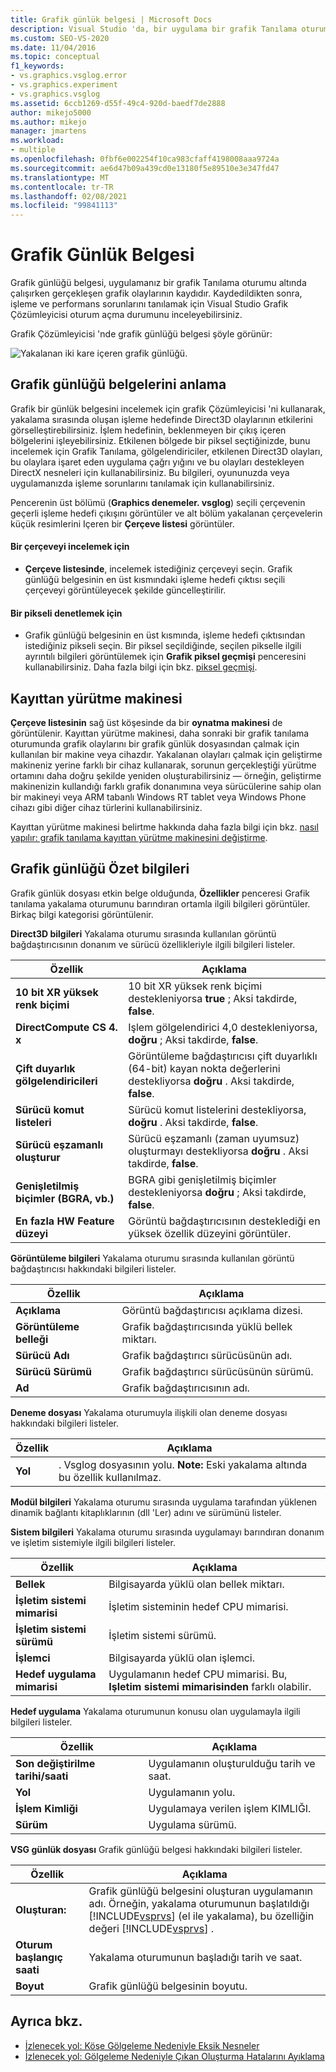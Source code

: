 ```yaml
---
title: Grafik günlük belgesi | Microsoft Docs
description: Visual Studio 'da, bir uygulama bir grafik Tanılama oturumu altında çalışırken gerçekleşen grafik olaylarını kaydeden grafik günlüğü belgesini anlayın.
ms.custom: SEO-VS-2020
ms.date: 11/04/2016
ms.topic: conceptual
f1_keywords:
- vs.graphics.vsglog.error
- vs.graphics.experiment
- vs.graphics.vsglog
ms.assetid: 6ccb1269-d55f-49c4-920d-baedf7de2888
author: mikejo5000
ms.author: mikejo
manager: jmartens
ms.workload:
- multiple
ms.openlocfilehash: 0fbf6e002254f10ca983cfaff4198008aaa9724a
ms.sourcegitcommit: ae6d47b09a439cd0e13180f5e89510e3e347fd47
ms.translationtype: MT
ms.contentlocale: tr-TR
ms.lasthandoff: 02/08/2021
ms.locfileid: "99841113"
---
```

# <a name="graphics-log-document"></a>Grafik Günlük Belgesi
Grafik günlüğü belgesi, uygulamanız bir grafik Tanılama oturumu altında çalışırken gerçekleşen grafik olaylarının kaydıdır. Kaydedildikten sonra, işleme ve performans sorunlarını tanılamak için Visual Studio Grafik Çözümleyicisi oturum açma durumunu inceleyebilirsiniz.

 Grafik Çözümleyicisi 'nde grafik günlüğü belgesi şöyle görünür:

 ![Yakalanan iki kare içeren grafik günlüğü.](media/gfx_diag_demo_graphics_log_orientation.png "gfx_diag_demo_graphics_log_orientation")

## <a name="understanding-graphics-log-documents"></a>Grafik günlüğü belgelerini anlama
 Grafik bir günlük belgesini incelemek için grafik Çözümleyicisi 'ni kullanarak, yakalama sırasında oluşan işleme hedefinde Direct3D olaylarının etkilerini görselleştirebilirsiniz. İşlem hedefinin, beklenmeyen bir çıkış içeren bölgelerini işleyebilirsiniz. Etkilenen bölgede bir piksel seçtiğinizde, bunu incelemek için Grafik Tanılama, gölgelendiriciler, etkilenen Direct3D olayları, bu olaylara işaret eden uygulama çağrı yığını ve bu olayları destekleyen DirectX nesneleri için kullanabilirsiniz. Bu bilgileri, oyununuzda veya uygulamanızda işleme sorunlarını tanılamak için kullanabilirsiniz.

 Pencerenin üst bölümü (**Graphics denemeler. vsglog**) seçili çerçevenin geçerli işleme hedefi çıkışını görüntüler ve alt bölüm yakalanan çerçevelerin küçük resimlerini Içeren bir **Çerçeve listesi** görüntüler.

#### <a name="to-inspect-a-frame"></a>Bir çerçeveyi incelemek için

- **Çerçeve listesinde**, incelemek istediğiniz çerçeveyi seçin. Grafik günlüğü belgesinin en üst kısmındaki işleme hedefi çıktısı seçili çerçeveyi görüntüleyecek şekilde güncelleştirilir.

#### <a name="to-inspect-a-pixel"></a>Bir pikseli denetlemek için

- Grafik günlüğü belgesinin en üst kısmında, işleme hedefi çıktısından istediğiniz pikseli seçin. Bir piksel seçildiğinde, seçilen pikselle ilgili ayrıntılı bilgileri görüntülemek için **Grafik piksel geçmişi** penceresini kullanabilirsiniz. Daha fazla bilgi için bkz. [piksel geçmişi](graphics-pixel-history.md).

## <a name="playback-machine"></a>Kayıttan yürütme makinesi
 **Çerçeve listesinin** sağ üst köşesinde da bir **oynatma makinesi** de görüntülenir. Kayıttan yürütme makinesi, daha sonraki bir grafik tanılama oturumunda grafik olaylarını bir grafik günlük dosyasından çalmak için kullanılan bir makine veya cihazdır. Yakalanan olayları çalmak için geliştirme makineniz yerine farklı bir cihaz kullanarak, sorunun gerçekleştiği yürütme ortamını daha doğru şekilde yeniden oluşturabilirsiniz — örneğin, geliştirme makinenizin kullandığı farklı grafik donanımına veya sürücülerine sahip olan bir makineyi veya ARM tabanlı Windows RT tablet veya Windows Phone cihazı gibi diğer cihaz türlerini kullanabilirsiniz.

 Kayıttan yürütme makinesi belirtme hakkında daha fazla bilgi için bkz. [nasıl yapılır: grafik tanılama kayıttan yürütme makinesini değiştirme](how-to-change-the-graphics-diagnostics-playback-machine.md).

## <a name="graphics-log-summary-information"></a>Grafik günlüğü Özet bilgileri
 Grafik günlük dosyası etkin belge olduğunda, **Özellikler** penceresi Grafik tanılama yakalama oturumunu barındıran ortamla ilgili bilgileri görüntüler. Birkaç bilgi kategorisi görüntülenir.

 **Direct3D bilgileri** Yakalama oturumu sırasında kullanılan görüntü bağdaştırıcısının donanım ve sürücü özellikleriyle ilgili bilgileri listeler.

|Özellik|Açıklama|
|--------------|-----------------|
|**10 bit XR yüksek renk biçimi**|10 bit XR yüksek renk biçimi destekleniyorsa **true** ; Aksi takdirde, **false**.|
|**DirectCompute CS 4. x**|Işlem gölgelendirici 4,0 destekleniyorsa, **doğru** ; Aksi takdirde, **false**.|
|**Çift duyarlık gölgelendiricileri**|Görüntüleme bağdaştırıcısı çift duyarlıklı (64-bit) kayan nokta değerlerini destekliyorsa **doğru** . Aksi takdirde, **false**.|
|**Sürücü komut listeleri**|Sürücü komut listelerini destekliyorsa, **doğru** . Aksi takdirde, **false**.|
|**Sürücü eşzamanlı oluşturur**|Sürücü eşzamanlı (zaman uyumsuz) oluşturmayı destekliyorsa **doğru** . Aksi takdirde, **false**.|
|**Genişletilmiş biçimler (BGRA, vb.)**|BGRA gibi genişletilmiş biçimler destekleniyorsa **doğru** ; Aksi takdirde, **false**.|
|**En fazla HW Feature düzeyi**|Görüntü bağdaştırıcısının desteklediği en yüksek özellik düzeyini görüntüler.|

 **Görüntüleme bilgileri** Yakalama oturumu sırasında kullanılan görüntü bağdaştırıcısı hakkındaki bilgileri listeler.

|Özellik|Açıklama|
|--------------|-----------------|
|**Açıklama**|Görüntü bağdaştırıcısı açıklama dizesi.|
|**Görüntüleme belleği**|Grafik bağdaştırıcısında yüklü bellek miktarı.|
|**Sürücü Adı**|Grafik bağdaştırıcı sürücüsünün adı.|
|**Sürücü Sürümü**|Grafik bağdaştırıcı sürücüsünün sürümü.|
|**Ad**|Grafik bağdaştırıcısının adı.|

 **Deneme dosyası** Yakalama oturumuyla ilişkili olan deneme dosyası hakkındaki bilgileri listeler.

|Özellik|Açıklama|
|--------------|-----------------|
|**Yol**|. Vsglog dosyasının yolu. **Note:**  Eski yakalama altında bu özellik kullanılmaz.|

 **Modül bilgileri** Yakalama oturumu sırasında uygulama tarafından yüklenen dinamik bağlantı kitaplıklarının (dll 'Ler) adını ve sürümünü listeler.

 **Sistem bilgileri** Yakalama oturumu sırasında uygulamayı barındıran donanım ve işletim sistemiyle ilgili bilgileri listeler.

|Özellik|Açıklama|
|--------------|-----------------|
|**Bellek**|Bilgisayarda yüklü olan bellek miktarı.|
|**İşletim sistemi mimarisi**|İşletim sisteminin hedef CPU mimarisi.|
|**İşletim sistemi sürümü**|İşletim sistemi sürümü.|
|**İşlemci**|Bilgisayarda yüklü olan işlemci.|
|**Hedef uygulama mimarisi**|Uygulamanın hedef CPU mimarisi. Bu, **Işletim sistemi mimarisinden** farklı olabilir.|

 **Hedef uygulama** Yakalama oturumunun konusu olan uygulamayla ilgili bilgileri listeler.

|Özellik|Açıklama|
|--------------|-----------------|
|**Son değiştirilme tarihi/saati**|Uygulamanın oluşturulduğu tarih ve saat.|
|**Yol**|Uygulamanın yolu.|
|**İşlem Kimliği**|Uygulamaya verilen işlem KIMLIĞI.|
|**Sürüm**|Uygulama sürümü.|

 **VSG günlük dosyası** Grafik günlüğü belgesi hakkındaki bilgileri listeler.

| Özellik | Açıklama |
|------------------------| - |
| **Oluşturan:** | Grafik günlüğü belgesini oluşturan uygulamanın adı. Örneğin, yakalama oturumunun başlatıldığı [!INCLUDE[vsprvs](../../code-quality/includes/vsprvs_md.md)] (el ile yakalama), bu özelliğin değeri [!INCLUDE[vsprvs](../../code-quality/includes/vsprvs_md.md)] . |
| **Oturum başlangıç saati** | Yakalama oturumunun başladığı tarih ve saat. |
| **Boyut** | Grafik günlüğü belgesinin boyutu. |

## <a name="see-also"></a>Ayrıca bkz.
- [İzlenecek yol: Köşe Gölgeleme Nedeniyle Eksik Nesneler](walkthrough-missing-objects-due-to-vertex-shading.md)
- [İzlenecek yol: Gölgeleme Nedeniyle Çıkan Oluşturma Hatalarını Ayıklama](walkthrough-debugging-rendering-errors-due-to-shading.md)